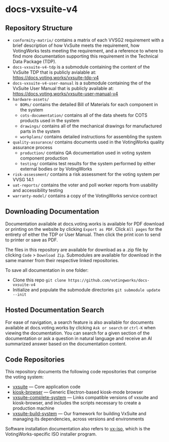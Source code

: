 # docs-vxsuite-v4

## Repository Structure
- `conformity-matrix/` contains a matrix of each VVSG2 requirement with a brief description of how VxSuite meets the requirement, how VotingWorks tests meeting the requirement, and a reference to where to find more documentation supporting this requirement in the Technical Data Package (TDP).
- `docs-vxsuite-v4-tdp` is a submodule containing the content of the VxSuite TDP that is publicly avialable at: https://docs.voting.works/vxsuite-tdp-v4
- `docs-vxsuite-v4-user-manual` is a submodule containing the of the VxSuite User Manual that is publicly available at: https://docs.voting.works/vxsuite-user-manual-v4
- `hardware-assets/`
  - `BOMs/` contains the detailed Bill of Materials for each component in the system
  - `cots-documentation/` contains all of the data sheets for COTS products used in the system
  - `drawings/` contains all of the mechanical drawings for manufactured parts in the system
  - `workplans/` contains detailed instructions for assembling the system
- `quality-assurance/` contains documents used in the VotingWorks quality assurance process
  - `production/` contains QA documentation used in voting system component production
  - `testing/` contains test results for the system performed by either external bodies or by VotingWorks
- `risk-assessment/` contains a risk assessment for the voting system per VVSG 14.1
- `uat-reports/` contains the voter and poll worker reports from usability and accessibility testing
- `warranty-model/` contains a copy of the VotingWorks service contract

## Downloading Documentation

Documentation available at docs.voting.works is available for PDF download or printing on the website by clicking `Export as PDF`. Click `All pages` for the entirety of either the TDP or User Manual. Then click the print icon to send to printer or save as PDF. 

The files in this repository are available for download as a .zip file by clicking `Code` > `Download Zip`. Submodules are available for download in the same manner from their respective linked repositories.

To save all documentation in one folder:
- Clone this repo `git clone https://github.com/votingworks/docs-vxsuite-v4`
- Initialize and populate the submodule directories `git submodule update --init`

## Hosted Documentation Search

For ease of navigation, a search feature is also available for documents available at docs.voting.works by clicking `Ask or search` or `ctrl-K` when viewing the documentation. You can search for a given section of the documentation or ask a question in natural language and receive an AI summarized answer based on the documentation content.

## Code Repositories

This repository documents the following code repositories that comprise the voting system:

- [vxsuite](https://github.com/votingworks/vxsuite/tree/v4.0.0-release-branch) — Core application code
- [kiosk-browser](https://github.com/votingworks/kiosk-browser/tree/v4.0.0-release-branch) — Generic Electron-based kiosk-mode browser
- [vxsuite-complete-system](https://github.com/votingworks/vxsuite-complete-system/tree/v4.0.0-rc2) — Links compatible versions of vxsuite and kiosk-browser, and includes the scripts necessary to create a production machine
- [vxsuite-build-system](https://github.com/votingworks/vxsuite-build-system/tree/v4.0.0) — Our framework for building VxSuite and managing its dependencies, across versions and environments

Software installation documentation also refers to [vx-iso](https://github.com/votingworks/vx-iso), which is the VotingWorks-specific ISO installer program.
